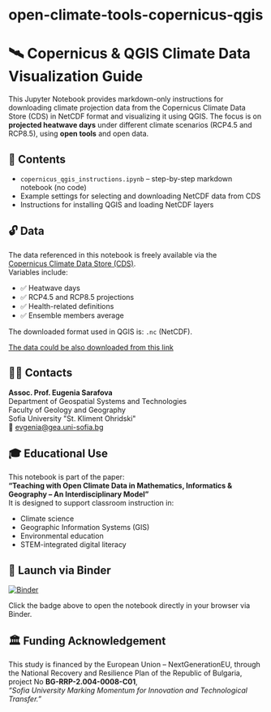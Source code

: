 # open-climate-tools-copernicus-qgis  
# 🛰️ Copernicus & QGIS Climate Data Visualization Guide

This Jupyter Notebook provides markdown-only instructions for downloading climate projection data from the Copernicus Climate Data Store (CDS) in NetCDF format and visualizing it using QGIS. The focus is on **projected heatwave days** under different climate scenarios (RCP4.5 and RCP8.5), using **open tools** and open data.

## 📂 Contents

- `copernicus_qgis_instructions.ipynb` – step-by-step markdown notebook (no code)
- Example settings for selecting and downloading NetCDF data from CDS
- Instructions for installing QGIS and loading NetCDF layers

## 🔓 Data

The data referenced in this notebook is freely available via the  
[Copernicus Climate Data Store (CDS)](https://cds.climate.copernicus.eu).  
Variables include:
- ✅ Heatwave days  
- ✅ RCP4.5 and RCP8.5 projections  
- ✅ Health-related definitions  
- ✅ Ensemble members average

The downloaded format used in QGIS is: `.nc` (NetCDF).

[The data could be also downloaded from this link](https://www.dropbox.com/scl/fi/srqhmh1tldikfv3oi57jw/Heatwave_days.zip?rlkey=rxw4u3u03thta2aw5nifr5fnv&dl=0)

## 👩‍🏫 Contacts

**Assoc. Prof. Eugenia Sarafova**  
Department of Geospatial Systems and Technologies  
Faculty of Geology and Geography  
Sofia University "St. Kliment Ohridski"  
📧 evgenia@gea.uni-sofia.bg  

## 🎓 Educational Use

This notebook is part of the paper:  
**“Teaching with Open Climate Data in Mathematics, Informatics & Geography – An Interdisciplinary Model”**  
It is designed to support classroom instruction in:
- Climate science
- Geographic Information Systems (GIS)
- Environmental education
- STEM-integrated digital literacy

## 🚀 Launch via Binder

[![Binder](https://mybinder.org/badge_logo.svg)](https://mybinder.org/v2/gh/YOUR_USERNAME/open-climate-tools-copernicus-qgis/HEAD?filepath=copernicus_qgis_instructions.ipynb)

Click the badge above to open the notebook directly in your browser via Binder.

## 🏛️ Funding Acknowledgement

This study is financed by the European Union – NextGenerationEU, through the National Recovery and Resilience Plan of the Republic of Bulgaria, project No **BG-RRP-2.004-0008-C01**,  
*“Sofia University Marking Momentum for Innovation and Technological Transfer.”*
